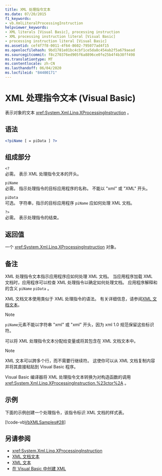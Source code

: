 ```yaml
---
title: XML 处理指令文本
ms.date: 07/20/2015
f1_keywords:
- vb.XmlLiteralProcessingInstruction
helpviewer_keywords:
- XML literals [Visual Basic], processing instruction
- XML processing instruction literal [Visual Basic]
- processing instruction literal [Visual Basic]
ms.assetid: cef4f7f8-0011-4f64-8602-795077ad4f15
ms.openlocfilehash: 9bd1781e01bc4cbf1ce5da8c454ab2f5a679aead
ms.sourcegitcommit: f8c270376ed905f6a8896ce0fe25b4f4b38ff498
ms.translationtype: MT
ms.contentlocale: zh-CN
ms.lasthandoff: 06/04/2020
ms.locfileid: "84400171"
---
```

# <a name="xml-processing-instruction-literal-visual-basic"></a>XML 处理指令文本 (Visual Basic)
表示对象的文本 <xref:System.Xml.Linq.XProcessingInstruction> 。  
  
## <a name="syntax"></a>语法  
  
```xml  
<?piName [ = piData ] ?>  
```  
  
## <a name="parts"></a>组成部分  
 `<?`  
 必需。 表示 XML 处理指令文本的开头。  
  
 `piName`  
 必需。 指示处理指令的目标应用程序的名称。 不能以 "xml" 或 "XML" 开头。  
  
 `piData`  
 可选。 字符串，指示的目标应用程序 `piName` 应如何处理 XML 文档。  
  
 `?>`  
 必需。 表示处理指令的结束。  
  
## <a name="return-value"></a>返回值  
 一个 <xref:System.Xml.Linq.XProcessingInstruction> 对象。  
  
## <a name="remarks"></a>备注  
 XML 处理指令文本指示应用程序应如何处理 XML 文档。 当应用程序加载 XML 文档时，应用程序可以检查 XML 处理指令以确定如何处理文档。 应用程序解释和的含义 `piName` `piData` 。  
  
 XML 文档文本使用类似于 XML 处理指令的语法。 有关详细信息，请参阅[XML 文档文本](xml-document-literal.md)。  
  
> [!NOTE]
> `piName`元素不能以字符串 "xml" 或 "xml" 开头，因为 xml 1.0 规范保留这些标识符。  
  
 可以将 XML 处理指令文本分配给变量或将其包含在 XML 文档文本中。  
  
> [!NOTE]
> XML 文本可以跨多个行，而不需要行继续符。 这使你可以从 XML 文档复制内容并将其直接粘贴到 Visual Basic 程序。  
  
 Visual Basic 编译器将 XML 处理指令文本转换为对构造函数的调用 <xref:System.Xml.Linq.XProcessingInstruction.%23ctor%2A> 。  
  
## <a name="example"></a>示例  
 下面的示例创建一个处理指令，该指令标识 XML 文档的样式表。  
  
 [!code-vb[VbXMLSamples#28](~/samples/snippets/visualbasic/VS_Snippets_VBCSharp/VbXMLSamples/VB/XMLSamples13.vb#28)]  
  
## <a name="see-also"></a>另请参阅

- <xref:System.Xml.Linq.XProcessingInstruction>
- [XML 文档文本](xml-document-literal.md)
- [XML 文本](index.md)
- [在 Visual Basic 中创建 XML](../../programming-guide/language-features/xml/creating-xml.md)
